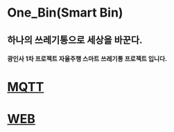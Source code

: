 # One_Bin(Smart Bin)
## 하나의 쓰레기통으로 세상을 바꾼다.
#### 광인사 1차 프로젝트 자율주행 스마트 쓰레기통 프로젝트 입니다.
# [MQTT](https://github.com/2023-AISCHOOL-IOTA/One_BinRepo/blob/master/mqtt/mqtt.md)
# [WEB](https://github.com/2023-AISCHOOL-IOTA/One_BinRepo/blob/master/Bin_Web/%EC%9B%B9%ED%8E%98%EC%9D%B4%EC%A7%80.md)
